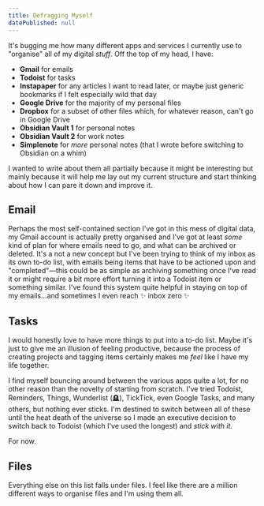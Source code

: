 ```yaml
---
title: Defragging Myself
datePublished: null
---
```


It's bugging me how many different apps and services I currently use to "organise" all of my digital _stuff_. Off the top of my head, I have:

-   **Gmail** for emails
-   **Todoist** for tasks
-   **Instapaper** for any articles I want to read later, or maybe just generic bookmarks if I felt especially wild that day
-   **Google Drive** for the majority of my personal files
-   **Dropbox** for a subset of other files which, for whatever reason, can't go in Google Drive
-   **Obsidian Vault 1** for personal notes
-   **Obsidian Vault 2** for work notes
-   **Simplenote** for _more_ personal notes (that I wrote before switching to Obsidian on a whim)

I wanted to write about them all partially because it might be interesting but mainly because it will help me lay out my current structure and start thinking about how I can pare it down and improve it.

## Email

Perhaps the most self-contained section I've got in this mess of digital data, my Gmail account is actually pretty organised and I've got at least _some_ kind of plan for where emails need to go, and what can be archived or deleted. It's a not a new concept but I've been trying to think of my inbox as its own to-do list, with emails being items that have to be actioned upon and "completed"—this could be as simple as archiving something once I've read it or might require a bit more effort turning it into a Todoist item or something similar. I've found this system quite helpful in staying on top of my emails...and sometimes I even reach ✨ inbox zero ✨

## Tasks

I would honestly love to have more things to put into a to-do list. Maybe it's just to give me an illusion of feeling productive, because the process of creating projects and tagging items certainly makes me _feel_ like I have my life together.

I find myself bouncing around between the various apps quite a lot, for no other reason than the novelty of starting from scratch. I've tried Todoist, Reminders, Things, Wunderlist (🪦), TickTick, even Google Tasks, and many others, but nothing ever sticks. I'm destined to switch between all of these until the heat death of the universe so I made an executive decision to switch back to Todoist (which I've used the longest) and _stick with it._

For now.

## Files

Everything else on this list falls under files. I feel like there are a million different ways to organise files and I'm using them all.
